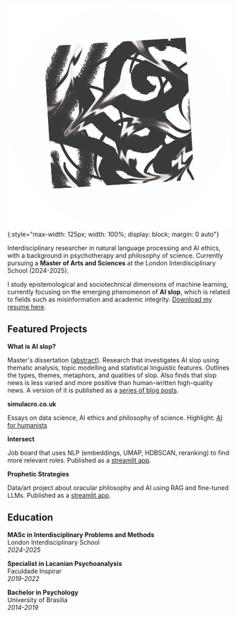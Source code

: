 ![](assets/images/fotor_2023-5-21_15_37_35.png){:style="max-width: 125px; width: 100%; display: block; margin: 0 auto"}

Interdisciplinary researcher in natural language processing and AI ethics, with a background in psychotherapy and philosophy of science. Currently pursuing a **Master of Arts and Sciences** at the London Interdisciplinary School (2024-2025).

I study epistemological and sociotechnical dimensions of machine learning, currently focusing on the emerging phenomenon of **AI slop**, which is related to fields such as misinformation and academic integrity. [Download my resume here](/assets/pdfs/cv_gustavo_costa.pdf).

## Featured Projects

**What is AI slop?**

Master's dissertation ([abstract](/assets/pdfs/capstone_abstract.pdf)). Research that investigates AI slop using thematic analysis, topic modelling and statistical linguistic features. Outlines the types, themes, metaphors, and qualities of slop. Also finds that slop news is less varied and more positive than human-written high-quality news. A version of it is published as a [series of blog posts](#).

**simulacro.co.uk**

Essays on data science, AI ethics and philosophy of science. Highlight: [AI for humanists](https://simulacro.co.uk/artificial-intelligence-ai-for-humanists/)

**Intersect**

Job board that uses NLP (embeddings, UMAP, HDBSCAN, reranking) to find more relevant roles. Published as a [streamlit app](https://github.com/noah-art3mis/intersect).

**Prophetic Strategies**

Data/art project about oracular philosophy and AI using RAG and fine-tuned LLMs. Published as a [streamlit app](https://prophetic.streamlit.app/).

## Education

**MASc in Interdisciplinary Problems and Methods**  
London Interdisciplinary School  
_2024-2025_

**Specialist in Lacanian Psychoanalysis**  
Faculdade Inspirar  
_2019-2022_

**Bachelor in Psychology**  
University of Brasilia  
_2014-2019_
